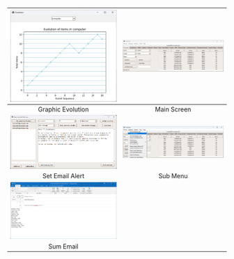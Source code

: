 | ![Graphic Evolution](screenshots/graphic_evo.png) | ![Main Screen](screenshots/main_screen.png) |
|:---:|:---:|
| Graphic Evolution | Main Screen |
| ![Set Email Alert](screenshots/set_email_alert.png) | ![Sub Menu](screenshots/sub_menu.png) |
| Set Email Alert | Sub Menu |
| ![Sum Email](screenshots/sum_email.png) | |
| Sum Email | |
